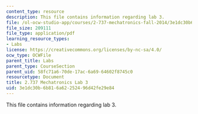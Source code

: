 ```yaml
---
content_type: resource
description: This file contains information regarding lab 3.
file: /ol-ocw-studio-app/courses/2-737-mechatronics-fall-2014/3e1dc30b6b816a62252496d42fe29e84_MIT2_737F14_Lab3.pdf
file_size: 209111
file_type: application/pdf
learning_resource_types:
- Labs
license: https://creativecommons.org/licenses/by-nc-sa/4.0/
ocw_type: OCWFile
parent_title: Labs
parent_type: CourseSection
parent_uid: 58fc71a6-70de-17ac-6a69-64602f8745c0
resourcetype: Document
title: 2.737 Mechatronics Lab 3
uid: 3e1dc30b-6b81-6a62-2524-96d42fe29e84
---
```

This file contains information regarding lab 3.